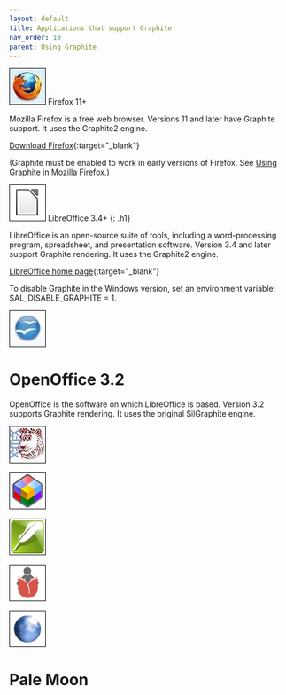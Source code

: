 ```yaml
---
layout: default
title: Applications that support Graphite
nav_order: 10
parent: Using Graphite
---
```


![](assets/images/logo_Firefox.jpeg) <span style="h1">Firefox 11+</span>

Mozilla Firefox is a free web browser. Versions 11 and later have Graphite support. It uses the Graphite2 engine.

[Download Firefox](https://www.mozilla.org/en-US/firefox/new){:target="_blank"}

(Graphite must be enabled to work in early versions of Firefox. See [Using Graphite in Mozilla Firefox.](graphite_firefox))

![](assets/images/logo_LibreOffice.png) LibreOffice 3.4+ {: .h1}

LibreOffice is an open-source suite of tools, including a word-processing program, spreadsheet, and presentation software. Version 3.4 and later support Graphite rendering. It uses the Graphite2 engine.

[LibreOffice home page](https://www.libreoffice.org){:target="_blank"}

To disable Graphite in the Windows version, set an environment variable: SAL_DISABLE_GRAPHITE = 1.

![](assets/images/logo_OpenOffice.jpeg)

# OpenOffice 3.2

OpenOffice is the software on which LibreOffice is based. Version 3.2 supports Graphite rendering. It uses the original SilGraphite engine.

![](assets/images/logo_Xetex.jpeg)

![](assets/images/logo_FieldWorks.jpeg)

![](assets/images/logo_Paratext.png)

![](assets/images/logo_Bloom.png)

![](assets/images/logo_PaleMoon.jpeg)

# Pale Moon
